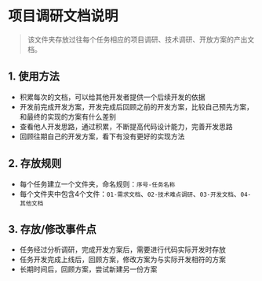 # 项目调研文档说明
> 该文件夹存放过往每个任务相应的项目调研、技术调研、开放方案的产出文档。

## 1. 使用方法
- 积累每次的文档，可以给其他开发者提供一个后续开发的依据
- 开发前完成开发方案，开发完成后回顾之前的开发方案，比较自己预先方案，和最终的实现的方案有什么差别
- 查看他人开发思路，通过积累，不断提高代码设计能力，完善开发思路
- 回顾往期自己的开发方案，看下有没有更好的实现方法

## 2. 存放规则
- 每个任务建立一个文件夹，命名规则：`序号-任务名称`
- 每个文件夹中包含4个文件：`01-需求文档`、`02-技术难点调研`、`03-开发文档`、`04-其他文档`

## 3. 存放/修改事件点
- 任务经过分析调研，完成开发方案后，需要进行代码实际开发时存放
- 任务开发完成上线后，回顾方案，修改方案为与实际开发相符的方案
- 长期时间后，回顾方案，尝试新建另一份方案